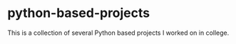 # python-based-projects
This is a collection of several Python based projects I worked on in college.
